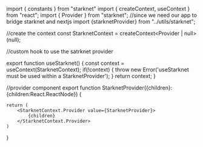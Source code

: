 
import { constants } from "starknet"
import { createContext, useContext } from "react";
import { Provider } from "starknet"; //since we need our app to bridge starknet and nextjs
import {starknetProvider} from "../utils/starknet";

//create the context
const StarknetContext = createContext<Provider | null>(null);

//custom hook to use the satrknet provider

export function useStarknet() {
    const context = useContext(StarknetContext);
    if(!context) {
        throw new Error('useStarknet must be used within a StarknetProvider');
    }
    return context;
}

//provider component
export function StarknetProvider({children}: {children:React.ReactNode}) {
   
    return (
        <StarknetContext.Provider value={StarknetProvider}>
            {children}
        </StarknetContext.Provider>
    )
}